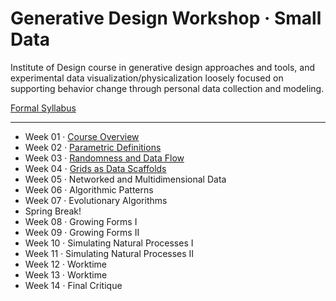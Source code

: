 # Generative Design Workshop · Small Data

Institute of Design course in generative design approaches and tools, and experimental data visualization/physicalization loosely focused on supporting behavior change through personal data collection and modeling.

[Formal Syllabus](generative-design-workshop.pdf)

-----

- Week 01 · [Course Overview](week01/README.md)
- Week 02 · [Parametric Definitions](week02/README.md)
- Week 03 · [Randomness and Data Flow](week03/README.md)
- Week 04 · [Grids as Data Scaffolds](week04/README.md)
- Week 05 · Networked and Multidimensional Data 
- Week 06 · Algorithmic Patterns
- Week 07 · Evolutionary Algorithms
- Spring Break! 
- Week 08 · Growing Forms I
- Week 09 · Growing Forms II
- Week 10 · Simulating Natural Processes I 
- Week 11 · Simulating Natural Processes II
- Week 12 · Worktime
- Week 13 · Worktime
- Week 14 · Final Critique
